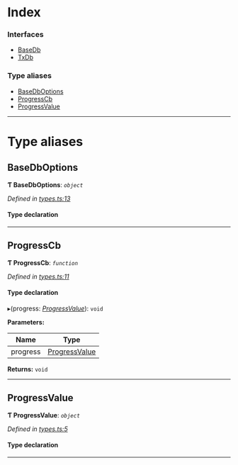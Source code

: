

# Index

### Interfaces

* [BaseDb](../interfaces/_types_.basedb.md)
* [TxDb](../interfaces/_types_.txdb.md)

### Type aliases

* [BaseDbOptions](_types_.md#basedboptions)
* [ProgressCb](_types_.md#progresscb)
* [ProgressValue](_types_.md#progressvalue)

---

# Type aliases

<a id="basedboptions"></a>

##  BaseDbOptions

**Ƭ BaseDbOptions**: *`object`*

*Defined in [types.ts:13](https://github.com/polkadot-js/common/blob/8861269/packages/db/src/types.ts#L13)*

#### Type declaration

___
<a id="progresscb"></a>

##  ProgressCb

**Ƭ ProgressCb**: *`function`*

*Defined in [types.ts:11](https://github.com/polkadot-js/common/blob/8861269/packages/db/src/types.ts#L11)*

#### Type declaration
▸(progress: *[ProgressValue](_types_.md#progressvalue)*): `void`

**Parameters:**

| Name | Type |
| ------ | ------ |
| progress | [ProgressValue](_types_.md#progressvalue) |

**Returns:** `void`

___
<a id="progressvalue"></a>

##  ProgressValue

**Ƭ ProgressValue**: *`object`*

*Defined in [types.ts:5](https://github.com/polkadot-js/common/blob/8861269/packages/db/src/types.ts#L5)*

#### Type declaration

___

